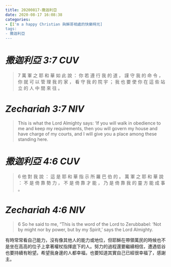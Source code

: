 ```yaml
---
title: 20200817-撒迦利亞
date: 2020-08-17 16:08:38
categories:
- [I'm a happy Christian 與穌哥相處的快樂時光]
tags:
- 撒迦利亞
---
```

# ___撒迦利亞 3:7 CUV___
> 7 萬 軍 之 耶 和 華 如 此 說 ： 你 若 遵 行 我 的 道 ， 謹 守 我 的 命 令 ， 你 就 可 以 管 理 我 的 家 ， 看 守 我 的 院 宇 ； 我 也 要 使 你 在 這 些 站 立 的 人 中 間 來 往 。

# ___Zechariah 3:7 NIV___
> This is what the Lord Almighty says: ‘If you will walk in obedience to me and keep my requirements, then you will govern my house and have charge of my courts, and I will give you a place among these standing here.

# ___撒迦利亞 4:6 CUV___

> 6 他 對 我 說 ： 這 是 耶 和 華 指 示 所 羅 巴 伯 的 。 萬 軍 之 耶 和 華 說 ： 不 是 倚 靠 勢 力 ， 不 是 倚 靠 才 能 ， 乃 是 倚 靠 我 的 靈 方 能 成 事 。

# ___Zechariah 4:6 NIV___
> 6 So he said to me, “This is the word of the Lord to Zerubbabel: ‘Not by might nor by power, but by my Spirit,’ says the Lord Almighty.

有時常常看自己能力，沒有像其他人的能力或地位，但耶穌在帶領萬民的時候也不是坐在高高的位子上拿著權杖指揮底下的人。努力的過程還要繼續相信，遭遇低谷也要持續有盼望。希望我身邊的人都幸福，也要知道其實自己已經很幸福了，感謝主。
